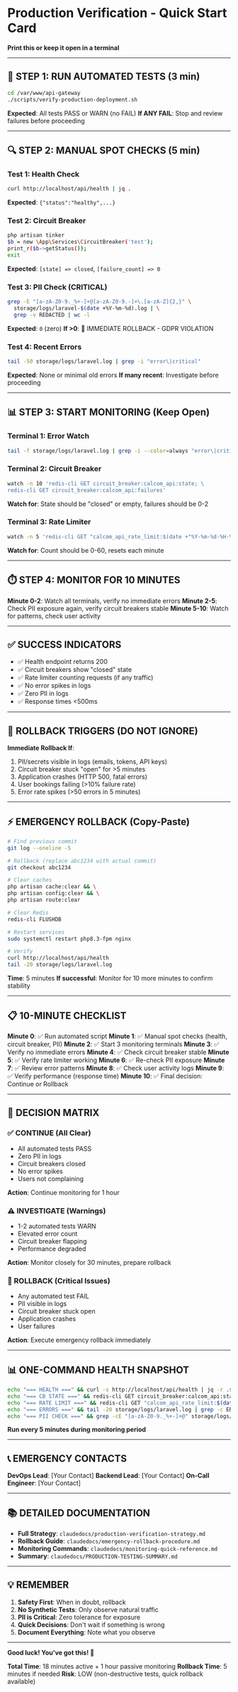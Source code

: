 # Production Verification - Quick Start Card
**Print this or keep it open in a terminal**

---

## 🚀 STEP 1: RUN AUTOMATED TESTS (3 min)
```bash
cd /var/www/api-gateway
./scripts/verify-production-deployment.sh
```
**Expected**: All tests PASS or WARN (no FAIL)
**If ANY FAIL**: Stop and review failures before proceeding

---

## 🔍 STEP 2: MANUAL SPOT CHECKS (5 min)

### Test 1: Health Check
```bash
curl http://localhost/api/health | jq .
```
**Expected**: `{"status":"healthy",...}`

### Test 2: Circuit Breaker
```bash
php artisan tinker
$b = new \App\Services\CircuitBreaker('test');
print_r($b->getStatus());
exit
```
**Expected**: `[state] => closed`, `[failure_count] => 0`

### Test 3: PII Check (CRITICAL)
```bash
grep -E "[a-zA-Z0-9._%+-]+@[a-zA-Z0-9.-]+\.[a-zA-Z]{2,}" \
  storage/logs/laravel-$(date +%Y-%m-%d).log | \
  grep -v REDACTED | wc -l
```
**Expected**: `0` (zero)
**If >0**: 🚨 IMMEDIATE ROLLBACK - GDPR VIOLATION

### Test 4: Recent Errors
```bash
tail -50 storage/logs/laravel.log | grep -i "error\|critical"
```
**Expected**: None or minimal old errors
**If many recent**: Investigate before proceeding

---

## 📊 STEP 3: START MONITORING (Keep Open)

### Terminal 1: Error Watch
```bash
tail -f storage/logs/laravel.log | grep -i --color=always "error\|critical\|exception"
```

### Terminal 2: Circuit Breaker
```bash
watch -n 10 'redis-cli GET circuit_breaker:calcom_api:state; \
redis-cli GET circuit_breaker:calcom_api:failures'
```
**Watch for**: State should be "closed" or empty, failures should be 0-2

### Terminal 3: Rate Limiter
```bash
watch -n 5 'redis-cli GET "calcom_api_rate_limit:$(date +"%Y-%m-%d-%H-%M")"'
```
**Watch for**: Count should be 0-60, resets each minute

---

## ⏱️ STEP 4: MONITOR FOR 10 MINUTES

**Minute 0-2**: Watch all terminals, verify no immediate errors
**Minute 2-5**: Check PII exposure again, verify circuit breakers stable
**Minute 5-10**: Watch for patterns, check user activity

---

## ✅ SUCCESS INDICATORS

- ✅ Health endpoint returns 200
- ✅ Circuit breakers show "closed" state
- ✅ Rate limiter counting requests (if any traffic)
- ✅ No error spikes in logs
- ✅ Zero PII in logs
- ✅ Response times <500ms

---

## 🚨 ROLLBACK TRIGGERS (DO NOT IGNORE)

**Immediate Rollback If**:
1. PII/secrets visible in logs (emails, tokens, API keys)
2. Circuit breaker stuck "open" for >5 minutes
3. Application crashes (HTTP 500, fatal errors)
4. User bookings failing (>10% failure rate)
5. Error rate spikes (>50 errors in 5 minutes)

---

## ⚡ EMERGENCY ROLLBACK (Copy-Paste)

```bash
# Find previous commit
git log --oneline -5

# Rollback (replace abc1234 with actual commit)
git checkout abc1234

# Clear caches
php artisan cache:clear && \
php artisan config:clear && \
php artisan route:clear

# Clear Redis
redis-cli FLUSHDB

# Restart services
sudo systemctl restart php8.3-fpm nginx

# Verify
curl http://localhost/api/health
tail -20 storage/logs/laravel.log
```

**Time**: 5 minutes
**If successful**: Monitor for 10 more minutes to confirm stability

---

## 📋 10-MINUTE CHECKLIST

**Minute 0**: ✅ Run automated script
**Minute 1**: ✅ Manual spot checks (health, circuit breaker, PII)
**Minute 2**: ✅ Start 3 monitoring terminals
**Minute 3**: ✅ Verify no immediate errors
**Minute 4**: ✅ Check circuit breaker stable
**Minute 5**: ✅ Verify rate limiter working
**Minute 6**: ✅ Re-check PII exposure
**Minute 7**: ✅ Review error patterns
**Minute 8**: ✅ Check user activity logs
**Minute 9**: ✅ Verify performance (response time)
**Minute 10**: ✅ Final decision: Continue or Rollback

---

## 🎯 DECISION MATRIX

### ✅ CONTINUE (All Clear)
- All automated tests PASS
- Zero PII in logs
- Circuit breakers closed
- No error spikes
- Users not complaining

**Action**: Continue monitoring for 1 hour

### ⚠️ INVESTIGATE (Warnings)
- 1-2 automated tests WARN
- Elevated error count
- Circuit breaker flapping
- Performance degraded

**Action**: Monitor closely for 30 minutes, prepare rollback

### 🚨 ROLLBACK (Critical Issues)
- Any automated test FAIL
- PII visible in logs
- Circuit breaker stuck open
- Application crashes
- User failures

**Action**: Execute emergency rollback immediately

---

## 📊 ONE-COMMAND HEALTH SNAPSHOT

```bash
echo "=== HEALTH ===" && curl -s http://localhost/api/health | jq -r .status && \
echo "=== CB STATE ===" && redis-cli GET circuit_breaker:calcom_api:state && \
echo "=== RATE LIMIT ===" && redis-cli GET "calcom_api_rate_limit:$(date +'%Y-%m-%d-%H-%M')" && \
echo "=== ERRORS ===" && tail -20 storage/logs/laravel.log | grep -c ERROR && \
echo "=== PII CHECK ===" && grep -cE "[a-zA-Z0-9._%+-]+@" storage/logs/laravel-$(date +%Y-%m-%d).log | grep -v REDACTED
```

**Run every 5 minutes during monitoring period**

---

## 📞 EMERGENCY CONTACTS

**DevOps Lead**: [Your Contact]
**Backend Lead**: [Your Contact]
**On-Call Engineer**: [Your Contact]

---

## 📚 DETAILED DOCUMENTATION

- **Full Strategy**: `claudedocs/production-verification-strategy.md`
- **Rollback Guide**: `claudedocs/emergency-rollback-procedure.md`
- **Monitoring Commands**: `claudedocs/monitoring-quick-reference.md`
- **Summary**: `claudedocs/PRODUCTION-TESTING-SUMMARY.md`

---

## 💡 REMEMBER

1. **Safety First**: When in doubt, rollback
2. **No Synthetic Tests**: Only observe natural traffic
3. **PII is Critical**: Zero tolerance for exposure
4. **Quick Decisions**: Don't wait if something is wrong
5. **Document Everything**: Note what you observe

---

**Good luck! You've got this! 🚀**

**Total Time**: 18 minutes active + 1 hour passive monitoring
**Rollback Time**: 5 minutes if needed
**Risk**: LOW (non-destructive tests, quick rollback available)
